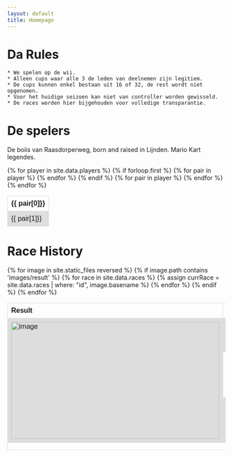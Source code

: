 ```yaml
---
layout: default
title: Homepage
---
```

# Da Rules
``` 
* We spelen op de wii.  
* Alleen cups waar alle 3 de leden van deelnemen zijn legitiem.
* De cups kunnen enkel bestaan uit 16 of 32, de rest wordt niet opgenomen.
* Voor het huidige seizoen kan niet van controller worden gewisseld.
* De races worden hier bijgehouden voor volledige transparantie.

```
<!-- =================

Table styling
================= -->
<style>
table {
  font-family: arial, sans-serif;
  border-collapse: collapse;
  width: 100%;
}

td, th {
  border: 1px solid #dddddd;
  text-align: left;
  padding: 8px;
}

tr:nth-child(even) {
  background-color: #dddddd;
}
</style>

# De spelers
De boiis van Raasdorperweg, born and raised in Lijnden. Mario Kart legendes. 
<table>
  {% for player in site.data.players %}
    {% if forloop.first %}
      <tr>
        {% for pair in player %}
          <th>{{ pair[0]}}</th>
        {% endfor %}
      </tr>
    {% endif %}
    <tr>
      {% for pair in player %}
        <td>{{ pair[1]}}</td>
      {% endfor %}
    </tr>
  {% endfor %}
</table>

# Race History
<table>
      <tr>
        <th> Result </th>
        <th> Date </th>
        <th> Ranking </th>
        <th> Points </th>
      </tr>
  {% for image in site.static_files reversed %}
      {% if image.path contains 'images/result' %}
      <tr>
        <td rowspan="3"  style="vertical-align:top"><img src="{{ image.path }}" alt="image" width="480" height="270" /> </td> 
          {% for race in site.data.races %}
          {% assign currRace = site.data.races | where: "id", image.basename  %} 
          {% endfor %}  
              <td> {{ currRace[0].date }} </td>
              <td> {{ currRace[0].first }} </td>
              <td> {{ currRace[0].first_points }} </td>
            </tr>
            <tr>
              <th>  # races </th>
              <td> {{ currRace[0].second }} </td>
              <td> {{ currRace[0].second_points }} </td>
            </tr>
            <tr>
              <td> {{ currRace[0].amount }} </td>
              <td> {{ currRace[0].third }} </td>
              <td> {{ currRace[0].third_points }} </td>
            </tr>
            <tr > <!-- Table spacer --> 
                <td colspan="4"></td> 
            </tr>
      {% endif %}
  {% endfor %}
</table>